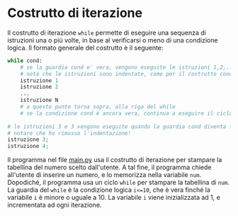 # Costrutto di iterazione

Il costrutto di iterazione `while` permette di eseguire una sequenza di istruzioni una o più volte, in base al verificarsi o meno di una condizione logica.
Il formato generale del costrutto è il seguente:
```python
while cond:
    # se la guardia cond e' vera, vengono eseguite le istruzioni 1,2,...,N
    # nota che le istruzioni sono indentate, come per il costrutto condizionale
    istruzione 1
    istruzione 2    
    ...
    istruzione N
    # a questo punto torna sopra, alla riga del while
    # se la condizione cond è ancora vera, continua a eseguire il ciclo
    
# le istruzioni 3 e 3 vengono eseguite quando la guardia cond diventa falsa
# notare che ho rimosso l'indentazione!
istruzione 3;
istruzione 4;    
```

Il programma nel file [main.py](main.py) usa il costrutto di iterazione per stampare la tabellina del numero scelto dall'utente. 
A tal fine, il programma chiede all'utente di inserire un numero, e lo memorizza nella variabile `num`. 
Dopodiché, il programma usa un ciclo `while` per stampare la tabellina di `num`. La guardia del `while` è la condizione logica `i<=10`, 
che è vera finché la variabile `i` è minore o uguale a 10. La variabile `i` viene inizializzata ad 1, e incrementata ad ogni iterazione.
